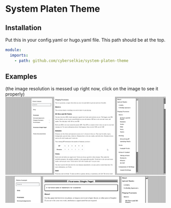# System Platen Theme

## Installation

Put this in your config.yaml or hugo.yaml file. This path should be at the top.

```yaml
module:
  imports:
    - path: github.com/cyberselkie/system-platen-theme
```

## Examples

(the image resolution is messed up right now, click on the image to see it properly)
![Screenshot of a page with this theme.](example1.png)
![Detail shot of a header of a page with this theme.](example2.png)

